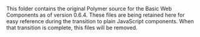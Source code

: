This folder contains the original Polymer source for the Basic Web Components
as of version 0.6.4. These files are being retained here for easy reference
during the transition to plain JavaScript components. When that transition is
complete, this files will be removed.
